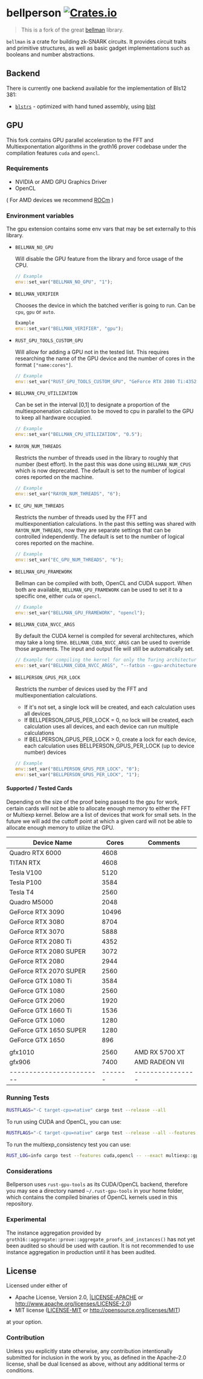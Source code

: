 # bellperson [![Crates.io](https://img.shields.io/crates/v/bellperson.svg)](https://crates.io/crates/bellperson)

> This is a fork of the great [bellman](https://github.com/zkcrypto/bellman) library.

`bellman` is a crate for building zk-SNARK circuits. It provides circuit traits
and primitive structures, as well as basic gadget implementations such as
booleans and number abstractions.

## Backend

There is currently one backend available for the implementation of Bls12 381:
- [`blstrs`](https://github.com/filecoin-project/blstrs) - optimized with hand tuned assembly, using [blst](https://github.com/supranational/blst)

## GPU

This fork contains GPU parallel acceleration to the FFT and Multiexponentation algorithms in the groth16 prover codebase under the compilation features `cuda` and `opencl`.

### Requirements
- NVIDIA or AMD GPU Graphics Driver
- OpenCL

( For AMD devices we recommend [ROCm](https://rocm-documentation.readthedocs.io/en/latest/Installation_Guide/Installation-Guide.html) )

### Environment variables

The gpu extension contains some env vars that may be set externally to this library.

- `BELLMAN_NO_GPU`

    Will disable the GPU feature from the library and force usage of the CPU.

    ```rust
    // Example
    env::set_var("BELLMAN_NO_GPU", "1");
    ```

- `BELLMAN_VERIFIER`

    Chooses the device in which the batched verifier is going to run. Can be `cpu`, `gpu` or `auto`.

    ```rust
    Example
    env::set_var("BELLMAN_VERIFIER", "gpu");
    ```

- `RUST_GPU_TOOLS_CUSTOM_GPU`

    Will allow for adding a GPU not in the tested list. This requires researching the name of the GPU device and the number of cores in the format `["name:cores"]`.

    ```rust
    // Example
    env::set_var("RUST_GPU_TOOLS_CUSTOM_GPU", "GeForce RTX 2080 Ti:4352, GeForce GTX 1060:1280");
    ```

- `BELLMAN_CPU_UTILIZATION`

    Can be set in the interval [0,1] to designate a proportion of the multiexponenation calculation to be moved to cpu in parallel to the GPU to keep all hardware occupied.

    ```rust
    // Example
    env::set_var("BELLMAN_CPU_UTILIZATION", "0.5");
    ```

- `RAYON_NUM_THREADS`

    Restricts the number of threads used in the library to roughly that number (best effort). In the past this was done using `BELLMAN_NUM_CPUS` which is now deprecated. The default is set to the number of logical cores reported on the machine.

    ```rust
    // Example
    env::set_var("RAYON_NUM_THREADS", "6");
    ```

 - `EC_GPU_NUM_THREADS`

    Restricts the number of threads used by the FFT and multiexponentiation calculations. In the past this setting was shared with `RAYON_NUM_THREADS`, now they are separate settings that can be controlled independently. The default is set to the number of logical cores reported on the machine.

    ```rust
    // Example
    env::set_var("EC_GPU_NUM_THREADS", "6");
    ```

 - `BELLMAN_GPU_FRAMEWORK`

     Bellman can be compiled with both, OpenCL and CUDA support. When both are available, `BELLMAN_GPU_FRAMEWORK` can be used to set it to a specific one, either `cuda` or `opencl`.

    ```rust
    // Example
    env::set_var("BELLMAN_GPU_FRAMEWORK", "opencl");
    ```

 - `BELLMAN_CUDA_NVCC_ARGS`

     By default the CUDA kernel is compiled for several architectures, which may take a long time. `BELLMAN_CUDA_NVCC_ARGS` can be used to override those arguments. The input and output file will still be automatically set.

    ```rust
    // Example for compiling the kernel for only the Turing architecture
    env::set_var("BELLMAN_CUDA_NVCC_ARGS", "--fatbin --gpu-architecture=sm_75 --generate-code=arch=compute_75,code=sm_75");
    ```

 - `BELLPERSON_GPUS_PER_LOCK`

    Restricts the number of devices used by the FFT and multiexponentiation calculations.
    - If it's not set, a single lock will be created, and each calculation uses all devices
    - If BELLPERSON_GPUS_PER_LOCK = 0, no lock will be created, each calculation uses all devices, and each device can run multiple calculations
    - If BELLPERSON_GPUS_PER_LOCK > 0, create a lock for each device, each calculation uses BELLPERSON_GPUS_PER_LOCK (up to device number) devices

    ```rust
    // Example
    env::set_var("BELLPERSON_GPUS_PER_LOCK", "0");
    env::set_var("BELLPERSON_GPUS_PER_LOCK", "1");
    ```

#### Supported / Tested Cards

Depending on the size of the proof being passed to the gpu for work, certain cards will not be able to allocate enough memory to either the FFT or Multiexp kernel. Below are a list of devices that work for small sets. In the future we will add the cuttoff point at which a given card will not be able to allocate enough memory to utilize the GPU.

| Device Name            | Cores | Comments       |
|------------------------|-------|----------------|
| Quadro RTX 6000        | 4608  |                |
| TITAN RTX              | 4608  |                |
| Tesla V100             | 5120  |                |
| Tesla P100             | 3584  |                |
| Tesla T4               | 2560  |                |
| Quadro M5000           | 2048  |                |
| GeForce RTX 3090       |10496  |                |
| GeForce RTX 3080       | 8704  |                |
| GeForce RTX 3070       | 5888  |                |
| GeForce RTX 2080 Ti    | 4352  |                |
| GeForce RTX 2080 SUPER | 3072  |                |
| GeForce RTX 2080       | 2944  |                |
| GeForce RTX 2070 SUPER | 2560  |                |
| GeForce GTX 1080 Ti    | 3584  |                |
| GeForce GTX 1080       | 2560  |                |
| GeForce GTX 2060       | 1920  |                |
| GeForce GTX 1660 Ti    | 1536  |                |
| GeForce GTX 1060       | 1280  |                |
| GeForce GTX 1650 SUPER | 1280  |                |
| GeForce GTX 1650       |  896  |                |
|                        |       |                |
| gfx1010                | 2560  | AMD RX 5700 XT |
| gfx906                 | 7400  | AMD RADEON VII |
|------------------------|-------|----------------|

### Running Tests

```bash
RUSTFLAGS="-C target-cpu=native" cargo test --release --all
```

To run using CUDA and OpenCL, you can use:

```bash
RUSTFLAGS="-C target-cpu=native" cargo test --release --all --features cuda,opencl
```

To run the multiexp_consistency test you can use:

```bash
RUST_LOG=info cargo test --features cuda,opencl -- --exact multiexp::gpu_multiexp_consistency --nocapture
```

### Considerations

Bellperson uses `rust-gpu-tools` as its CUDA/OpenCL backend, therefore you may see a
directory named `~/.rust-gpu-tools` in your home folder, which contains the
compiled binaries of OpenCL kernels used in this repository.

### Experimental

The instance aggregation provided by `groth16::aggregate::prove::aggregate_proofs_and_instances()` has not yet been
audited so should be used with caution. It is not recommended to use instance aggregation in production until it has
been audited.

## License

Licensed under either of

- Apache License, Version 2.0, |[LICENSE-APACHE](LICENSE-APACHE) or
   http://www.apache.org/licenses/LICENSE-2.0)
- MIT license ([LICENSE-MIT](LICENSE-MIT) or http://opensource.org/licenses/MIT)

at your option.

### Contribution

Unless you explicitly state otherwise, any contribution intentionally
submitted for inclusion in the work by you, as defined in the Apache-2.0
license, shall be dual licensed as above, without any additional terms or
conditions.
